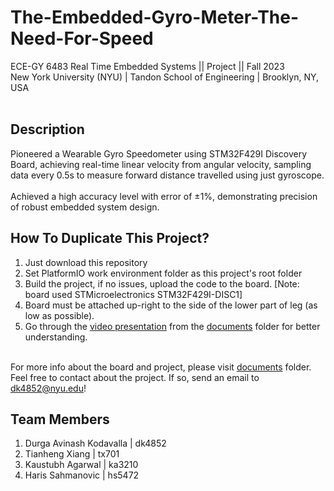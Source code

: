 # The-Embedded-Gyro-Meter-The-Need-For-Speed
ECE-GY 6483 Real Time Embedded Systems || Project || Fall 2023 <br />
New York University (NYU) | Tandon School of Engineering | Brooklyn, NY, USA <br /> <br />

## Description
Pioneered a Wearable Gyro Speedometer using STM32F429I Discovery Board, achieving real-time linear velocity from angular velocity, sampling data every 0.5s to measure forward distance travelled using just gyroscope. <br /> <br />
Achieved a high accuracy level with error of ±1%, demonstrating precision of robust embedded system design. <br />

## How To Duplicate This Project?
1. Just download this repository <br />
2. Set PlatformIO work environment folder as this project's root folder <br />
3. Build the project, if no issues, upload the code to the board. [Note: board used STMicroelectronics STM32F429I-DISC1] <br />
4. Board must be attached up-right to the side of the lower part of leg (as low as possible). <br />
5. Go through the [video presentation]() from the [documents](https://github.com/AvinX12/The-Embedded-Gyro-Meter-The-Need-For-Speed/tree/main/documents) folder for better understanding.

<br /> For more info about the board and project, please visit [documents](https://github.com/AvinX12/The-Embedded-Gyro-Meter-The-Need-For-Speed/tree/main/documents) folder. <br />
Feel free to contact about the project. If so, send an email to dk4852@nyu.edu! <br />

## Team Members
1. Durga Avinash Kodavalla | dk4852
2. Tianheng Xiang | tx701
3. Kaustubh Agarwal | ka3210
4. Haris Sahmanovic | hs5472
